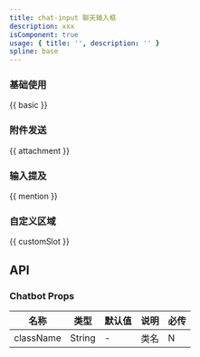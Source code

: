```yaml
---
title: chat-input 聊天输入框
description: xxx
isComponent: true
usage: { title: '', description: '' }
spline: base
---
```


### 基础使用

{{ basic }}

### 附件发送

{{ attachment }}

### 输入提及

{{ mention }}

### 自定义区域

{{ customSlot }}

## API

### Chatbot Props

名称 | 类型 | 默认值 | 说明 | 必传
-- | -- | -- | -- | --
className | String | - | 类名 | N
